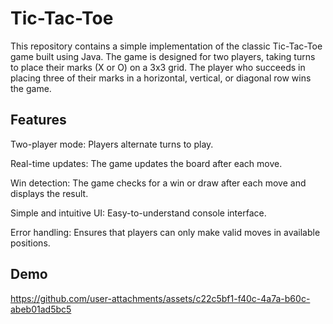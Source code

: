 # Tic-Tac-Toe
This repository contains a simple implementation of the classic Tic-Tac-Toe game built using Java. The game is designed for two players, taking turns to place their marks (X or O) on a 3x3 grid. The player who succeeds in placing three of their marks in a horizontal, vertical, or diagonal row wins the game.
<h2>Features</h2>
<p>Two-player mode: Players alternate turns to play.</p>
<p>Real-time updates: The game updates the board after each move.</p>
<p>Win detection: The game checks for a win or draw after each move and displays the result.</p>
<p>Simple and intuitive UI: Easy-to-understand console interface.</p>
<p>Error handling: Ensures that players can only make valid moves in available positions.</p>

## Demo

https://github.com/user-attachments/assets/c22c5bf1-f40c-4a7a-b60c-abeb01ad5bc5

